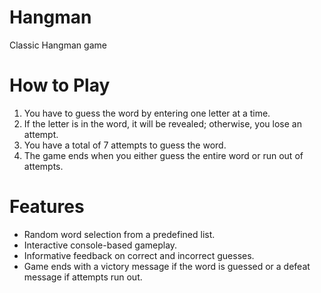 # Hangman
Classic Hangman game

# How to Play

1. You have to guess the word by entering one letter at a time.
2. If the letter is in the word, it will be revealed; otherwise, you lose an attempt.
3. You have a total of 7 attempts to guess the word.
4. The game ends when you either guess the entire word or run out of attempts.

# Features

- Random word selection from a predefined list.
- Interactive console-based gameplay.
- Informative feedback on correct and incorrect guesses.
- Game ends with a victory message if the word is guessed or a defeat message if attempts run out.
